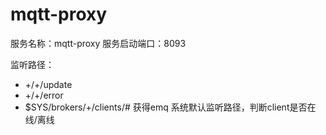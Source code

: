 # mqtt-proxy

服务名称：mqtt-proxy
服务启动端口：8093

监听路径：
* +/+/update
* +/+/error
* $SYS/brokers/+/clients/#  获得emq 系统默认监听路径，判断client是否在线/离线
